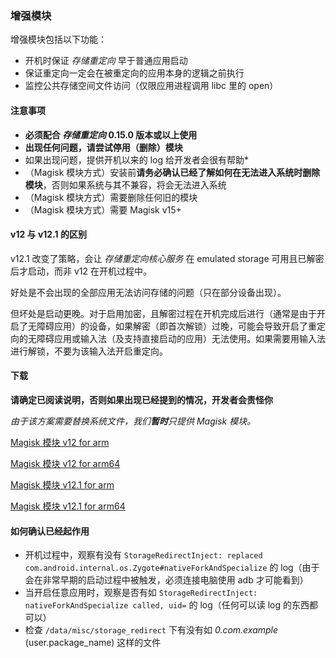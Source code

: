 ### 增强模块

增强模块包括以下功能：

* 开机时保证 _存储重定向_ 早于普通应用启动
* 保证重定向一定会在被重定向的应用本身的逻辑之前执行
* 监控公共存储空间文件访问（仅限应用进程调用 libc 里的 open）

#### 注意事项

* **必须配合 _存储重定向_ 0.15.0 版本或以上使用**
* **出现任何问题，请尝试停用（删除）模块**
* 如果出现问题，提供开机以来的 log 给开发者会很有帮助*
* （Magisk 模块方式）安装前**请务必确认已经了解如何在无法进入系统时删除模块**，否则如果系统与其不兼容，将会无法进入系统
* （Magisk 模块方式）需要删除任何旧的模块
* （Magisk 模块方式）需要 Magisk v15+

#### v12 与 v12.1 的区别

v12.1 改变了策略，会让 _存储重定向核心服务_ 在 emulated storage 可用且已解密后才启动，而非 v12 在开机过程中。

好处是不会出现的全部应用无法访问存储的问题（只在部分设备出现）。

但坏处是启动更晚。对于启用加密，且解密过程在开机完成后进行（通常是由于开启了无障碍应用）的设备，如果解密（即首次解锁）过晚，可能会导致开启了重定向的无障碍应用或输入法（及支持直接启动的应用）无法使用。如果需要用输入法进行解锁，不要为该输入法开启重定向。

#### 下载

**请确定已阅读说明，否则如果出现已经提到的情况，开发者会责怪你**

_由于该方案需要替换系统文件，我们**暂时**只提供 Magisk 模块。_

[Magisk 模块 v12 for arm](https://github.com/RikkaApps/StorageRedirect-assets/releases/download/assets/magisk-sr-native-inject-arm-v12.zip)

[Magisk 模块 v12 for arm64](https://github.com/RikkaApps/StorageRedirect-assets/releases/download/assets/magisk-sr-native-inject-arm64-v12.zip)

[Magisk 模块 v12.1 for arm](https://github.com/RikkaApps/StorageRedirect-assets/releases/download/assets/magisk-sr-native-inject-arm-v12.1.zip)

[Magisk 模块 v12.1 for arm64](https://github.com/RikkaApps/StorageRedirect-assets/releases/download/assets/magisk-sr-native-inject-arm64-v12.1.zip)

#### 如何确认已经起作用

* 开机过程中，观察有没有 `StorageRedirectInject: replaced com.android.internal.os.Zygote#nativeForkAndSpecialize` 的 log（由于会在非常早期的启动过程中被触发，必须连接电脑使用 adb 才可能看到）
* 当开启任意应用时，观察是否有如 `StorageRedirectInject: nativeForkAndSpecialize called, uid=` 的 log（任何可以读 log 的东西都可以）
* 检查 `/data/misc/storage_redirect` 下有没有如 _0.com.example_ (user.package_name) 这样的文件
